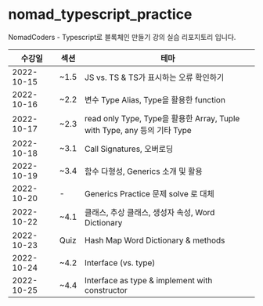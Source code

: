 # nomad_typescript_practice  
NomadCoders - Typescript로 블록체인 만들기 강의 실습 리포지토리 입니다.

| 수강일         | 섹션    | 테마                                                               |  
|-------------|-------|------------------------------------------------------------------|
| 2022-10-15  | ~1.5  | JS vs. TS & TS가 표시하는 오류 확인하기                                     |  
| 2022-10-16  | ~2.2  | 변수 Type Alias, Type을 활용한 function                                |
| 2022-10-17  | ~2.3  | read only Type, Type을 활용한 Array, Tuple with Type, any 등의 기타 Type |  
| 2022-10-18  | ~3.1  | Call Signatures, 오버로딩                                            |
| 2022-10-19  | ~3.4  | 함수 다형성, Generics 소개 및 활용                                         |
| 2022-10-20  | -     | Generics Practice 문제 solve 로 대체                                  |
| 2022-10-22  | ~4.1  | 클래스, 추상 클래스, 생성자 속성, Word Dictionary                             |
| 2022-10-23  | Quiz  | Hash Map Word Dictionary & methods                               |
| 2022-10-24  | ~4.2  | Interface (vs. type)                                             |
 | 2022-10-25  | ~4.4  | Interface as type & implement with constructor |
